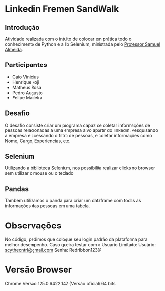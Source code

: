 # Linkedin Fremen SandWalk

## Introdução
Atividade realizada com o intuito de colocar em prática todo o conhecimento de Python e a lib Selenium, ministrada pelo [Professor Samuel Almeida](https://www.linkedin.com/in/sasamuel/).

## Participantes
- Caio Vinicius
- Henrique koji
- Matheus Rosa
- Pedro Augusto
- Felipe Madeira

## Desafio
O desafio consiste criar um programa capaz de coletar informações de pessoas relacionadas a uma empresa alvo apartir do linkedin. Pesquisando a empresa e acessando o filtro de pessoas, e coletar informações como Nome, Cargo, Experiencias, etc.

## Selenium
Utilizando a biblioteca Selenium, nos possibilita realizar clicks no browser sem utilizar o mouse ou o teclado

## Pandas
Tambem utilizamos o panda para criar um dataframe com todas as informações das pessoas em uma tabela.

# Observações
No código, pedimos que coloque seu login padrão da plataforma para melhor desempenho. 
Caso queira testar com o Usuario Limitado:
Usuário: scythecntrl@gmail.com 
Senha: Redribbon123@

# Versão Browser

Chrome Versão 125.0.6422.142 (Versão oficial) 64 bits
